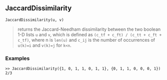 ## JaccardDissimilarity

```
JaccardDissimilarity(u, v)
```

> returns the Jaccard-Needham dissimilarity between the two boolean 1-D lists `u` and `v`, which is defined as `(c_tf + c_ft) / (c_tt + c_ft + c_tf)`, where n is `len(u)` and `c_ij` is the number of occurrences of `u(k)=i` and `v(k)=j` for `k<n`.

### Examples

```
>> JaccardDissimilarity({1, 0, 1, 1, 0, 1, 1}, {0, 1, 1, 0, 0, 0, 1})
2/3
```